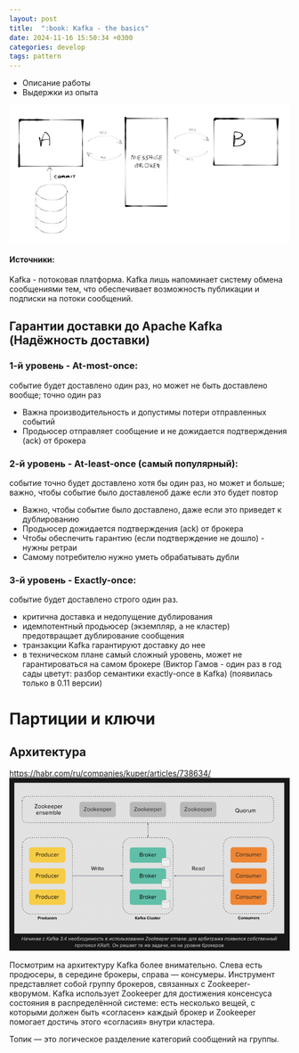 ```yaml
---
layout: post
title:  ":book: Kafka - the basics"
date: 2024-11-16 15:50:34 +0300
categories: develop
tags: pattern
---
```


- Описание работы
- Выдержки из опыта


![img.png](../assets/images/img.png)

#### **Источники:**

Kafka - потоковая платформа. Kafka лишь напоминает систему обмена сообщениями тем, что обеспечивает
возможность публикации и подписки на потоки сообщений.


## Гарантии доставки до Apache Kafka (Надёжность доставки)


### 1-й уровень - At-most-once:
событие будет доставлено один раз, но может не быть доставлено вообще;
точно один раз

- Важна производительность и допустимы потери отправленных событий
- Продьюсер отправляет сообщение и не дожидается подтверждения (ack) от брокера

### 2-й уровень - At-least-once (самый популярный):
событие точно будет доставлено хотя бы один раз, но может и больше;
важно, чтобы событие было доставленоб даже если это будет повтор

- Важно, чтобы событие было доставлено, даже если это приведет к дублированию
- Продьюсер дожидается подтверждения (ack) от брокера
- Чтобы обеспечить гарантию (если подтверждение не дошло) - нужны ретраи
- Самому потребителю нужно уметь обрабатывать дубли

### 3-й уровень - Exactly-once:
событие будет доставлено строго один раз.

- критична доставка и недопущение дублирования
- идемпотентный продьюсер (экземпляр, а не кластер) предотвращает дублирование сообщения
- транзакции Kafka гарантируют доставку до нее
- в техническом плане самый сложный уровень, может не гарантироваться на самом брокере
  (Виктор Гамов - один раз в год сады цветут: разбор семантики exactly-once в Kafka)
  (появилась только в 0.11 версии)

# Партиции и ключи

## Архитектура


https://habr.com/ru/companies/kuper/articles/738634/
![img.png](../assets/images/kafka-architecture.png)

Посмотрим на архитектуру Kafka более внимательно. Слева есть продюсеры, в середине брокеры, справа — консумеры. Инструмент представляет собой группу брокеров, связанных с Zookeeper-кворумом. Kafka использует Zookeeper для достижения консенсуса состояния в распределённой системе: есть несколько вещей, с которыми должен быть «согласен» каждый брокер и Zookeeper помогает достичь этого «согласия» внутри кластера.

Топик — это логическое разделение категорий сообщений на группы.
